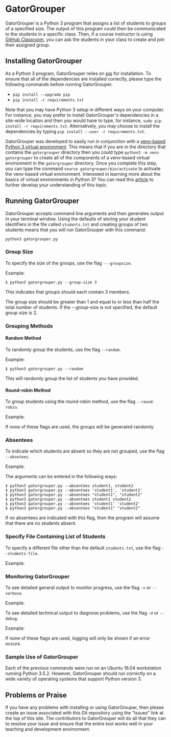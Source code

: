 # GatorGrouper

GatorGrouper is a Python 3 program that assigns a list of students to groups of
a specified size. The output of this program could then be communicated to the
students in a specific class. Then, if a course instructor is using [GitHub
Classroom](https://classroom.github.com/), you can ask the students in your
class to create and join their assigned group.

## Installing GatorGrouper

As a Python 3 program, GatorGrouper relies on
[pip](https://pip.pypa.io/en/stable/installing/) for installation. To ensure
that all of the dependencies are installed correctly, please type
the following commands before running GatorGrouper.

- `pip install --upgrade pip`
- `pip install -r requirements.txt`

Note that you may have Python 3 setup in different ways on your computer. For
instance, you may prefer to install GatorGrouper's dependencies in a site-wide
location and then you would have to type, for instance, `sudo pip install -r
requirements.txt`. Alternatively, you may choose to install the dependencies by
typing `pip install --user -r requirements.txt`.

GatorGrouper was developed to easily run in conjunction with a [venv-based
Python 3 virtual environment](https://docs.python.org/3/library/venv.html). This
means that if you are in the directory that contains the `gatorgrouper`
directory then you could type `python3 -m venv gatorgrouper` to create all of
the components of a venv-based virtual environment in the `gatorgrouper`
directory. Once you complete this step, you can type the command `source
gatorgrouper/bin/activate` to activate the venv-based virtual environment.
Interested in learning more about the basics of virtual environments in Python
3? You can read this
[article](http://www.cs.allegheny.edu/sites/gkapfham/programming/research/idea/2017/07/14/Virtual-Environments/)
to further develop your understanding of this topic.

## Running GatorGrouper

GatorGrouper accepts command line arguments and then generates output in your
terminal window. Using the defaults of storing your student identifiers in the
file called `students.txt` and creating groups of two students means that you
will run GatorGrouper with this command:

```
python3 gatorgrouper.py
```

### Group Size

To specify the size of the groups, use the flag `---groupsize`.

Example:

```
$ python3 gatorgrouper.py --group-size 3
```

This indicates that groups should each contain 3 members.

The group size should be greater than 1 and equal to or less than
half the total number of students. If the --group-size is not
specified, the default group size is 2.

### Grouping Methods

#### Random Method

To randomly group the students, use the flag `--random`.

Example:

```
$ python3 gatorgrouper.py --random
```

This will randomly group the list of students you have provided.

#### Round-robin Method

To group students using the round-robin method, use the flag `--round-robin`.

Example:

If none of these flags are used, the groups will be generated randomly.

### Absentees

To indicate which students are absent so they are not grouped, use the
flag `--absetees`.

Example:

The arguments can be entered in the following ways:

```
$ python3 gatorgrouper.py --absentees student1, student2
$ python3 gatorgrouper.py --absentees 'student1', 'student2'
$ python3 gatorgrouper.py --absentees "student1", "student2"
$ python3 gatorgrouper.py --absentees student1 student2
$ python3 gatorgrouper.py --absentees 'student1' 'student2'
$ python3 gatorgrouper.py --absentees "student1" "student2"
```

If no absentees are indicated with this flag, then the program will assume that
there are no students absent.

### Specify File Containing List of Students

To specify a different file other than the default `students.txt`, use the
flag `--students-file`.

Example:

### Monitoring GatorGrouper

To see detailed general output to monitor progress, use the flag `-v` or
`--verbose`.

Example:

To see detailed technical output to diagnose problems, use the flag `-d` or
`--debug`.

Example:

If none of these flags are used, logging will only be shown if an error occurs.

### Sample Use of GatorGrouper

Each of the previous commands were run on an Ubuntu 16.04 workstation running
Python 3.5.2. However, GatorGrouper should run correctly on a wide variety of
operating systems that support Python version 3.

## Problems or Praise

If you have any problems with installing or using GatorGrouper, then please
create an issue associated with this Git repository using the "Issues" link at
the top of this site. The contributors to GatorGrouper will do all that they can
to resolve your issue and ensure that the entire tool works well in your
teaching and development environment.
